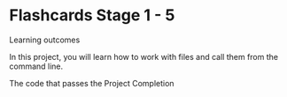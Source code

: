 # Flashcards Stage 1 - 5

Learning outcomes

In this project, you will learn how to work with files and call them from the command line.

The code that passes the Project Completion
